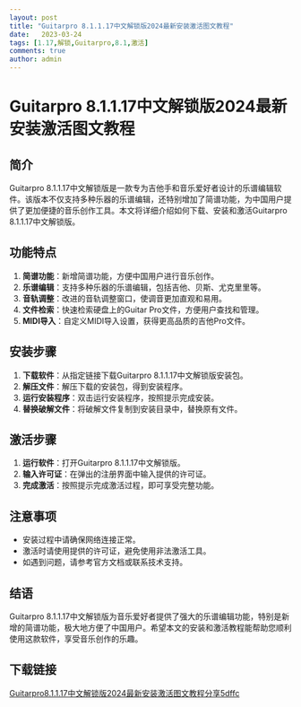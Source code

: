 ```yaml
---
layout: post
title: "Guitarpro 8.1.1.17中文解锁版2024最新安装激活图文教程"
date:   2023-03-24
tags: [1.17,解锁,Guitarpro,8.1,激活]
comments: true
author: admin
---
```

# Guitarpro 8.1.1.17中文解锁版2024最新安装激活图文教程

## 简介
Guitarpro 8.1.1.17中文解锁版是一款专为吉他手和音乐爱好者设计的乐谱编辑软件。该版本不仅支持多种乐器的乐谱编辑，还特别增加了简谱功能，为中国用户提供了更加便捷的音乐创作工具。本文将详细介绍如何下载、安装和激活Guitarpro 8.1.1.17中文解锁版。

## 功能特点
1. **简谱功能**：新增简谱功能，方便中国用户进行音乐创作。
2. **乐谱编辑**：支持多种乐器的乐谱编辑，包括吉他、贝斯、尤克里里等。
3. **音轨调整**：改进的音轨调整窗口，使调音更加直观和易用。
4. **文件检索**：快速检索硬盘上的Guitar Pro文件，方便用户查找和管理。
5. **MIDI导入**：自定义MIDI导入设置，获得更高品质的吉他Pro文件。

## 安装步骤
1. **下载软件**：从指定链接下载Guitarpro 8.1.1.17中文解锁版安装包。
2. **解压文件**：解压下载的安装包，得到安装程序。
3. **运行安装程序**：双击运行安装程序，按照提示完成安装。
4. **替换破解文件**：将破解文件复制到安装目录中，替换原有文件。

## 激活步骤
1. **运行软件**：打开Guitarpro 8.1.1.17中文解锁版。
2. **输入许可证**：在弹出的注册界面中输入提供的许可证。
3. **完成激活**：按照提示完成激活过程，即可享受完整功能。

## 注意事项
- 安装过程中请确保网络连接正常。
- 激活时请使用提供的许可证，避免使用非法激活工具。
- 如遇到问题，请参考官方文档或联系技术支持。

## 结语
Guitarpro 8.1.1.17中文解锁版为音乐爱好者提供了强大的乐谱编辑功能，特别是新增的简谱功能，极大地方便了中国用户。希望本文的安装和激活教程能帮助您顺利使用这款软件，享受音乐创作的乐趣。

## 下载链接

[Guitarpro8.1.1.17中文解锁版2024最新安装激活图文教程分享5dffc](https://pan.quark.cn/s/24fe957ecbf1)